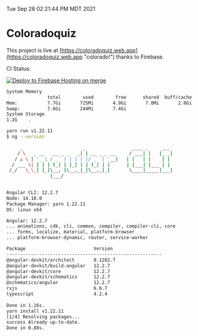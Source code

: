 Tue Sep 28 02:21:44 PM MDT 2021

# Coloradoquiz


This project is live at [https://coloradoquiz.web.app](https://coloradoquiz.web.app "colorado!") thanks to Firebase.

CI Status: 

[![Deploy to Firebase Hosting on merge](https://github.com/teamkushal/coloradoquiz/actions/workflows/firebase-hosting-merge.yml/badge.svg)](https://github.com/teamkushal/coloradoquiz/actions/workflows/firebase-hosting-merge.yml)

```bash
System Memory
               total        used        free      shared  buff/cache   available
Mem:           7.7Gi       725Mi       4.9Gi       7.0Mi       2.0Gi       6.6Gi
Swap:          7.6Gi       244Mi       7.4Gi
System Storage
1.2G	.
```
```bash
yarn run v1.22.11
$ ng --version

     _                      _                 ____ _     ___
    / \   _ __   __ _ _   _| | __ _ _ __     / ___| |   |_ _|
   / △ \ | '_ \ / _` | | | | |/ _` | '__|   | |   | |    | |
  / ___ \| | | | (_| | |_| | | (_| | |      | |___| |___ | |
 /_/   \_\_| |_|\__, |\__,_|_|\__,_|_|       \____|_____|___|
                |___/
    

Angular CLI: 12.2.7
Node: 14.18.0
Package Manager: yarn 1.22.11
OS: linux x64

Angular: 12.2.7
... animations, cdk, cli, common, compiler, compiler-cli, core
... forms, localize, material, platform-browser
... platform-browser-dynamic, router, service-worker

Package                         Version
---------------------------------------------------------
@angular-devkit/architect       0.1202.7
@angular-devkit/build-angular   12.2.7
@angular-devkit/core            12.2.7
@angular-devkit/schematics      12.2.7
@schematics/angular             12.2.7
rxjs                            6.6.7
typescript                      4.2.4
    
Done in 1.16s.
yarn install v1.22.11
[1/4] Resolving packages...
success Already up-to-date.
Done in 0.88s.
```
```bash
